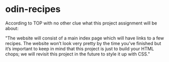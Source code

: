 # odin-recipes

According to TOP with no other clue what this project assignment will be about: 

"The website will consist of a main index page which will have links to a few recipes. The website won’t look very pretty by the time you’ve finished but it’s important to keep in mind that this project is just to build your HTML chops; we will revisit this project in the future to style it up with CSS."